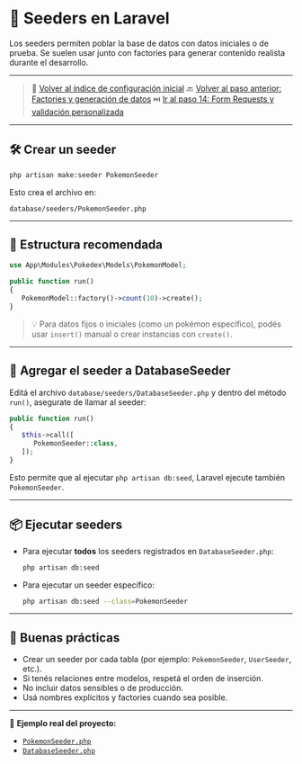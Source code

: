 # 🌱 Seeders en Laravel

Los seeders permiten poblar la base de datos con datos iniciales o de prueba. Se suelen usar junto con factories para generar contenido realista durante el desarrollo.

---

> 🔗 [Volver al índice de configuración inicial](./index.md)
> 🔙 [Volver al paso anterior: Factories y generación de datos](./factories.md)
> ⏭️ [Ir al paso 14: Form Requests y validación personalizada](./requests.md)

---

## 🛠️ Crear un seeder

   ```bash
   php artisan make:seeder PokemonSeeder
   ```

Esto crea el archivo en:

   ```
   database/seeders/PokemonSeeder.php
   ```

---

## 📄 Estructura recomendada

   ```php
   use App\Modules\Pokedex\Models\PokemonModel;

   public function run()
   {
      PokemonModel::factory()->count(10)->create();
   }
   ```

> 💡 Para datos fijos o iniciales (como un pokémon específico), podés usar `insert()` manual o crear instancias con `create()`.

---

## 🧩 Agregar el seeder a DatabaseSeeder

Editá el archivo `database/seeders/DatabaseSeeder.php` y dentro del método `run()`, asegurate de llamar al seeder:

   ```php
   public function run()
   {
      $this->call([
         PokemonSeeder::class,
      ]);
   }
   ```

Esto permite que al ejecutar `php artisan db:seed`, Laravel ejecute también `PokemonSeeder`.

---

## 📦 Ejecutar seeders

- Para ejecutar **todos** los seeders registrados en `DatabaseSeeder.php`:

   ```bash
   php artisan db:seed
   ```

- Para ejecutar un seeder específico:

   ```bash
   php artisan db:seed --class=PokemonSeeder
   ```

---

## 🎯 Buenas prácticas

- Crear un seeder por cada tabla (por ejemplo: `PokemonSeeder`, `UserSeeder`, etc.).
- Si tenés relaciones entre modelos, respetá el orden de inserción.
- No incluir datos sensibles o de producción.
- Usá nombres explícitos y factories cuando sea posible.

---

🔎 **Ejemplo real del proyecto:**  
- [`PokemonSeeder.php`](./examples/databases/seeders/PokemonSeeder.php)
- [`DatabaseSeeder.php`](./examples/databases/seeders/DatabaseSeeder.php)
